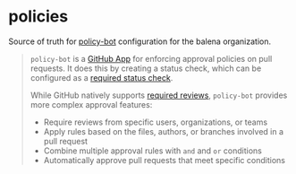# policies

Source of truth for [policy-bot](https://github.com/palantir/policy-bot) configuration for the balena organization.

> `policy-bot` is a [GitHub App](https://developer.github.com/apps/) for enforcing
approval policies on pull requests. It does this by creating a status check,
which can be configured as a [required status check](https://help.github.com/articles/enabling-required-status-checks/).
>
> While GitHub natively supports [required reviews](https://help.github.com/articles/about-required-reviews-for-pull-requests/), `policy-bot` provides more
complex approval features:
>
> - Require reviews from specific users, organizations, or teams
> - Apply rules based on the files, authors, or branches involved in a pull request
> - Combine multiple approval rules with `and` and `or` conditions
> - Automatically approve pull requests that meet specific conditions
